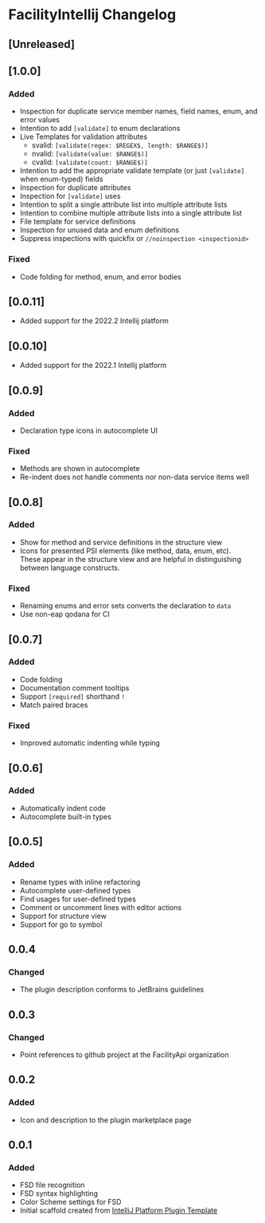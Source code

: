 <!-- Keep a Changelog guide -> https://keepachangelog.com -->

# FacilityIntellij Changelog

## [Unreleased]

## [1.0.0]
### Added
- Inspection for duplicate service member names, field names, enum, and error values
- Intention to add `[validate]` to enum declarations
- Live Templates for validation attributes
  - svalid: `[validate(regex: $REGEX$, length: $RANGE$)]`
  - nvalid: `[validate(value: $RANGE$)]`
  - cvalid: `[validate(count: $RANGE$)]`
- Intention to add the appropriate validate template (or just `[validate]` when enum-typed) fields
- Inspection for duplicate attributes
- Inspection for `[validate]` uses
- Intention to split a single attribute list into multiple attribute lists
- Intention to combine multiple attribute lists into a single attribute list
- File template for service definitions
- Inspection for unused data and enum definitions
- Suppress inspections with quickfix or `//noinspection <inspectionid>`

### Fixed
- Code folding for method, enum, and error bodies

## [0.0.11]
- Added support for the 2022.2 Intellij platform

## [0.0.10]
- Added support for the 2022.1 Intellij platform

## [0.0.9]
### Added
- Declaration type icons in autocomplete UI

### Fixed
- Methods are shown in autocomplete
- Re-indent does not handle comments nor non-data service items well

## [0.0.8]
### Added
- Show for method and service definitions in the structure view
- Icons for presented PSI elements (like method, data, enum, etc). <br/> These appear in the structure view and are helpful in distinguishing between language constructs.

### Fixed
- Renaming enums and error sets converts the declaration to `data`
- Use non-eap qodana for CI

## [0.0.7]
### Added
- Code folding
- Documentation comment tooltips
- Support `[required]` shorthand `!`
- Match paired braces

### Fixed
- Improved automatic indenting while typing

## [0.0.6]
### Added
- Automatically indent code
- Autocomplete built-in types

## [0.0.5]
### Added
- Rename types with inline refactoring
- Autocomplete user-defined types
- Find usages for user-defined types
- Comment or uncomment lines with editor actions
- Support for structure view
- Support for go to symbol

## 0.0.4
### Changed
- The plugin description conforms to JetBrains guidelines

## 0.0.3
### Changed
- Point references to github project at the FacilityApi organization

## 0.0.2
### Added
- Icon and description to the plugin marketplace page

## 0.0.1
### Added
- FSD file recognition
- FSD syntax highlighting
- Color Scheme settings for FSD
- Initial scaffold created from [IntelliJ Platform Plugin Template](https://github.com/JetBrains/intellij-platform-plugin-template)